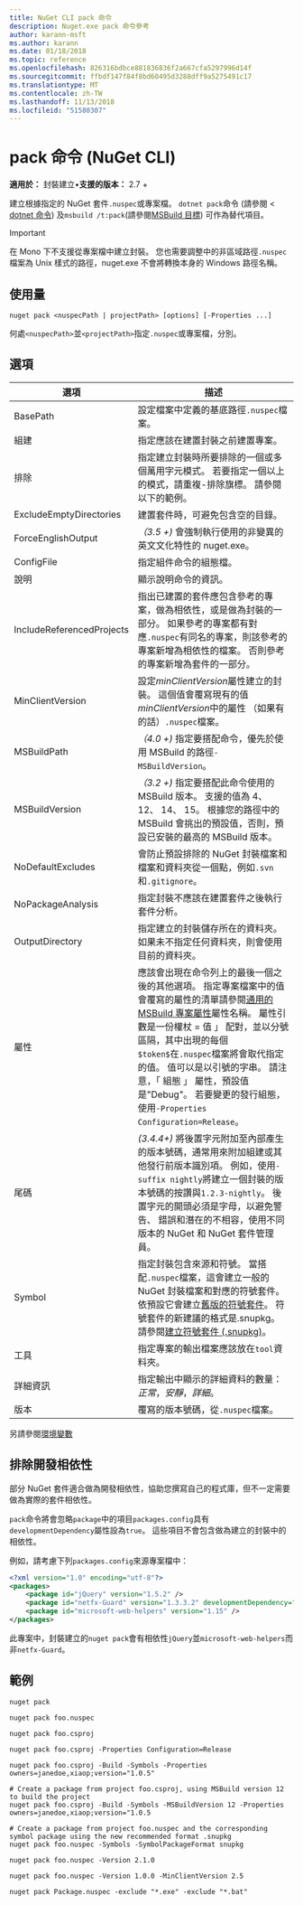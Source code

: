```yaml
---
title: NuGet CLI pack 命令
description: Nuget.exe pack 命令參考
author: karann-msft
ms.author: karann
ms.date: 01/18/2018
ms.topic: reference
ms.openlocfilehash: 826316bdbce881836836f2a667cfa5297996d14f
ms.sourcegitcommit: ffbdf147f84f8bd60495d3288dff9a5275491c17
ms.translationtype: MT
ms.contentlocale: zh-TW
ms.lasthandoff: 11/13/2018
ms.locfileid: "51580307"
---
```

# <a name="pack-command-nuget-cli"></a>pack 命令 (NuGet CLI)

**適用於：** 封裝建立&bullet;**支援的版本：** 2.7 +

建立根據指定的 NuGet 套件`.nuspec`或專案檔。 `dotnet pack`命令 (請參閱 < [dotnet 命令](dotnet-Commands.md)) 及`msbuild /t:pack`(請參閱[MSBuild 目標](../reference/msbuild-targets.md)) 可作為替代項目。

> [!Important]
> 在 Mono 下不支援從專案檔中建立封裝。 您也需要調整中的非區域路徑`.nuspec`檔案為 Unix 樣式的路徑，nuget.exe 不會將轉換本身的 Windows 路徑名稱。

## <a name="usage"></a>使用量

```cli
nuget pack <nuspecPath | projectPath> [options] [-Properties ...]
```

何處`<nuspecPath>`並`<projectPath>`指定`.nuspec`或專案檔，分別。

## <a name="options"></a>選項

| 選項 | 描述 |
| --- | --- |
| BasePath | 設定檔案中定義的基底路徑`.nuspec`檔案。 |
| 組建 | 指定應該在建置封裝之前建置專案。 |
| 排除 | 指定建立封裝時所要排除的一個或多個萬用字元模式。 若要指定一個以上的模式，請重複-排除旗標。 請參閱以下的範例。 |
| ExcludeEmptyDirectories | 建置套件時，可避免包含空的目錄。 |
| ForceEnglishOutput | *（3.5 +)* 會強制執行使用的非變異的英文文化特性的 nuget.exe。 |
| ConfigFile | 指定組件命令的組態檔。 |
| 說明 | 顯示說明命令的資訊。 |
| IncludeReferencedProjects | 指出已建置的套件應包含參考的專案，做為相依性，或是做為封裝的一部分。 如果參考的專案都有對應`.nuspec`有同名的專案，則該參考的專案新增為相依性的檔案。 否則參考的專案新增為套件的一部分。 |
| MinClientVersion | 設定*minClientVersion*屬性建立的封裝。 這個值會覆寫現有的值*minClientVersion*中的屬性 （如果有的話）`.nuspec`檔案。 |
| MSBuildPath | *（4.0 +)* 指定要搭配命令，優先於使用 MSBuild 的路徑`-MSBuildVersion`。 |
| MSBuildVersion | *（3.2 +)* 指定要搭配此命令使用的 MSBuild 版本。 支援的值為 4、 12、 14、 15。 根據您的路徑中的 MSBuild 會挑出的預設值，否則，預設已安裝的最高的 MSBuild 版本。 |
| NoDefaultExcludes | 會防止預設排除的 NuGet 封裝檔案和檔案和資料夾從一個點，例如`.svn`和`.gitignore`。 |
| NoPackageAnalysis | 指定封裝不應該在建置套件之後執行套件分析。 |
| OutputDirectory | 指定建立的封裝儲存所在的資料夾。 如果未不指定任何資料夾，則會使用目前的資料夾。 |
| 屬性 | 應該會出現在命令列上的最後一個之後的其他選項。 指定專案檔案中的值會覆寫的屬性的清單請參閱[通用的 MSBuild 專案屬性](/visualstudio/msbuild/common-msbuild-project-properties)屬性名稱。 屬性引數是一份權杖 = 值 」 配對，並以分號區隔，其中出現的每個`$token$`在`.nuspec`檔案將會取代指定的值。 值可以是以引號的字串。 請注意，「 組態 」 屬性，預設值是"Debug"。 若要變更的發行組態，使用`-Properties Configuration=Release`。 |
| 尾碼 | *(3.4.4+)* 將後置字元附加至內部產生的版本號碼，通常用來附加組建或其他發行前版本識別項。 例如，使用`-suffix nightly`將建立一個封裝的版本號碼的按讚與`1.2.3-nightly`。 後置字元的開頭必須是字母，以避免警告、 錯誤和潛在的不相容，使用不同版本的 NuGet 和 NuGet 套件管理員。 |
| Symbol | 指定封裝包含來源和符號。 當搭配`.nuspec`檔案，這會建立一般的 NuGet 封裝檔案和對應的符號套件。 依預設它會建立[舊版的符號套件](../create-packages/Symbol-Packages.md)。 符號套件的新建議的格式是.snupkg。 請參閱[建立符號套件 (.snupkg)](../create-packages/Symbol-Packages-snupkg.md)。 |
| 工具 | 指定專案的輸出檔案應該放在`tool`資料夾。 |
| 詳細資訊 | 指定輸出中顯示的詳細資料的數量：*正常*，*安靜*，*詳細*。 |
| 版本 | 覆寫的版本號碼，從`.nuspec`檔案。 |

另請參閱[環境變數](cli-ref-environment-variables.md)

## <a name="excluding-development-dependencies"></a>排除開發相依性

部分 NuGet 套件適合做為開發相依性，協助您撰寫自己的程式庫，但不一定需要做為實際的套件相依性。

`pack`命令將會忽略`package`中的項目`packages.config`具有`developmentDependency`屬性設為`true`。 這些項目不會包含做為建立的封裝中的相依性。

例如，請考慮下列`packages.config`來源專案檔中：

```xml
<?xml version="1.0" encoding="utf-8"?>
<packages>
    <package id="jQuery" version="1.5.2" />
    <package id="netfx-Guard" version="1.3.3.2" developmentDependency="true" />
    <package id="microsoft-web-helpers" version="1.15" />
</packages>
```

此專案中，封裝建立的`nuget pack`會有相依性`jQuery`並`microsoft-web-helpers`而非`netfx-Guard`。

## <a name="examples"></a>範例

```cli
nuget pack

nuget pack foo.nuspec

nuget pack foo.csproj

nuget pack foo.csproj -Properties Configuration=Release

nuget pack foo.csproj -Build -Symbols -Properties owners=janedoe,xiaop;version="1.0.5"

# Create a package from project foo.csproj, using MSBuild version 12 to build the project
nuget pack foo.csproj -Build -Symbols -MSBuildVersion 12 -Properties owners=janedoe,xiaop;version="1.0.5

# Create a package from project foo.nuspec and the corresponding symbol package using the new recommended format .snupkg
nuget pack foo.nuspec -Symbols -SymbolPackageFormat snupkg

nuget pack foo.nuspec -Version 2.1.0

nuget pack foo.nuspec -Version 1.0.0 -MinClientVersion 2.5

nuget pack Package.nuspec -exclude "*.exe" -exclude "*.bat"
```
